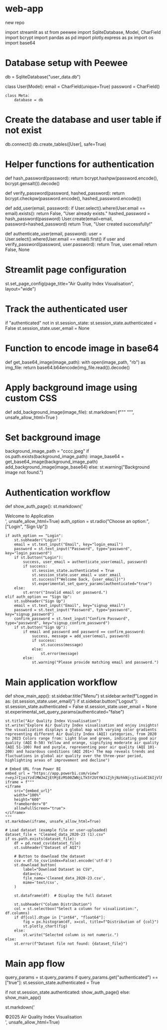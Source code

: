 # web-app
new repo


import streamlit as st
from peewee import SqliteDatabase, Model, CharField
import bcrypt
import pandas as pd
import plotly.express as px
import os
import base64

# Database setup with Peewee
db = SqliteDatabase("user_data.db")

class User(Model):
    email = CharField(unique=True)
    password = CharField()

    class Meta:
        database = db

# Create the database and user table if not exist
db.connect()
db.create_tables([User], safe=True)

# Helper functions for authentication
def hash_password(password):
    return bcrypt.hashpw(password.encode(), bcrypt.gensalt()).decode()

def verify_password(password, hashed_password):
    return bcrypt.checkpw(password.encode(), hashed_password.encode())

def add_user(email, password):
    if User.select().where(User.email == email).exists():
        return False, "User already exists."
    hashed_password = hash_password(password)
    User.create(email=email, password=hashed_password)
    return True, "User created successfully!"

def authenticate_user(email, password):
    user = User.select().where(User.email == email).first()
    if user and verify_password(password, user.password):
        return True, user.email
    return False, None

# Streamlit page configuration
st.set_page_config(page_title="Air Quality Index Visualisation", layout="wide")

# Track the authenticated user
if "authenticated" not in st.session_state:
    st.session_state.authenticated = False
    st.session_state.user_email = None

# Function to encode image in base64
def get_base64_image(image_path):
    with open(image_path, "rb") as img_file:
        return base64.b64encode(img_file.read()).decode()

# Apply background image using custom CSS
def add_background_image(image_file):
    st.markdown(
        f"""
        <style>
        .stApp {{
            background: url(data:image/png;base64,{image_file});
            background-size: cover;
            background-repeat: no-repeat;
            background-attachment: fixed;
            height: 100vh;
            width: 100vw;
            overflow: hidden;
            color: darkbrown;
        }}
        .header {{
            text-align: center;
            font-size: 36px;
            font-weight: bold;
            color: darkbrown;
            margin-top: 20px;
        }}
        .footer {{
            text-align: center;
            color: darkbrown;
            margin-top: 50px;
        }}
        .stTextInput > div > input {{
            font-size: 16px;
            border: 2px solid darkbrown;
            border-radius: 10px;
            padding: 10px;
            background-color: var(--input-background-color);
            color: darkbrown;
        }}
        .stButton > button {{
            background-color: darkbrown;
            color: var(--button-text-color);
            border-radius: 10px;
            padding: 10px;
            font-size: 16px;
            border: none;
        }}
        .stButton > button:hover {{
            background-color: var(--button-hover-color);
        }}
        .stRadio > div > label {{
            font-size: 16px;
            color: darkbrown;
        }}
        .stDataFrame {{
            border: 2px solid darkbrown;
            border-radius: 10px;
        }}
        .stSelectbox > div > div {{
            font-size: 16px;
            border: 2px solid darkbrown;
            border-radius: 10px;
            padding: 10px;
            background-color: var(--input-background-color);
            color: darkbrown;
        }}
        :root {{
            --primary-color: darkbrown; /* Default to dark brown for light mode */
            --secondary-color: #666666; /* Default to dark gray for light mode */
            --button-text-color: #FFFFFF; /* Default to white for dark mode */
            --button-hover-color: #333333; /* Default to dark gray for dark mode */
            --input-background-color: #FFFFFF; /* Default to white for input backgrounds */
        }}
        @media (prefers-color-scheme: dark) {{
            :root {{
                --primary-color: darkbrown; /* Dark brown for dark mode */
                --secondary-color: #AAAAAA; /* Light gray for dark mode */
                --button-text-color: #000000; /* Black for light mode */
                --button-hover-color: #555555; /* Darker gray for dark mode */
                --input-background-color: #333333; /* Dark gray for input backgrounds */
            }}
        }}
        </style>
        """,
        unsafe_allow_html=True
    )

# Set background image
background_image_path = "cccc.jpeg"
if os.path.exists(background_image_path):
    image_base64 = get_base64_image(background_image_path)
    add_background_image(image_base64)
else:
    st.warning("Background image not found.")

# Authentication workflow
def show_auth_page():
    st.markdown('<div class="header">Welcome to Application</div>', unsafe_allow_html=True)
    auth_option = st.radio("Choose an option:", ["Login", "Sign Up"])

    if auth_option == "Login":
        st.subheader("Login")
        email = st.text_input("Email", key="login_email")
        password = st.text_input("Password", type="password", key="login_password")
        if st.button("Login"):
            success, user_email = authenticate_user(email, password)
            if success:
                st.session_state.authenticated = True
                st.session_state.user_email = user_email
                st.success(f"Welcome back, {user_email}!")
                st.experimental_set_query_params(authenticated="true")
        else:
            st.error("Invalid email or password.")
    elif auth_option == "Sign Up":
        st.subheader("Sign Up")
        email = st.text_input("Email", key="signup_email")
        password = st.text_input("Password", type="password", key="signup_password")
        confirm_password = st.text_input("Confirm Password", type="password", key="signup_confirm_password")
        if st.button("Sign Up"):
            if email and password and password == confirm_password:
                success, message = add_user(email, password)
                if success:
                    st.success(message)
                else:
                    st.error(message)
            else:
                st.warning("Please provide matching email and password.")

# Main application workflow
def show_main_app():
    st.sidebar.title("Menu")
    st.sidebar.write(f"Logged in as: {st.session_state.user_email}")
    if st.sidebar.button("Logout"):
        st.session_state.authenticated = False
        st.session_state.user_email = None
        st.experimental_set_query_params(authenticated="false")

    st.title("Air Quality Index Visualisation")
    st.write("Explore Air Quality Index visualisation and enjoy insights! The visualization displays a global map with varying color gradients representing different Air Quality Index (AQI) categories, from 2020 to 2023 Colors range from: Light blue and green, indicating good air quality (AQI 0-50) Yellow and orange, signifying moderate air quality (AQI 51-100) Red and purple, representing poor air quality (AQI 101-200) and hazardous conditions (AQI 201+) The map reveals trends and fluctuations in global air quality over the three-year period, highlighting areas of improvement and decline")

    # Embed URL from Power BI
    embed_url = "https://app.powerbi.com/view?r=eyJrIjoiYzdlMWJmZjEtMjEzMS00ZWNjLTk5Y2UtYWJiZjhjNzhkNjcyIiwidCI6IjVlNDMwMDE5LWZlMmItNDg3Ni04OTk3LTg5MzkxMmE2YjkyYiJ9"
    iframe = f"""
    <iframe 
        src="{embed_url}" 
        width="100%" 
        height="600" 
        frameborder="0" 
        allowFullScreen="true">
    </iframe>
    """
    st.markdown(iframe, unsafe_allow_html=True)

    # Load dataset (example file or user-uploaded)
    dataset_file = "Cleaned_data_2020-23 (1).csv"
    if os.path.exists(dataset_file):
        df = pd.read_csv(dataset_file)
        st.subheader("Dataset of AQI")
        
        # Button to download the dataset
        csv = df.to_csv(index=False).encode('utf-8')
        st.download_button(
            label="Download Dataset as CSV",
            data=csv,
            file_name='Cleaned_data_2020-23.csv',
            mime='text/csv',
        )

        st.dataframe(df)  # Display the full dataset

        st.subheader("Column Distribution")
        col = st.selectbox("Select a column for visualization:", df.columns)
        if df[col].dtype in ["int64", "float64"]:
            fig = px.histogram(df, x=col, title=f"Distribution of {col}")
            st.plotly_chart(fig)
        else:
            st.write("Selected column is not numeric.")
    else:
        st.error(f"Dataset file not found: {dataset_file}")

# Main app flow
query_params = st.query_params
if query_params.get("authenticated") == ["true"]:
    st.session_state.authenticated = True

if not st.session_state.authenticated:
    show_auth_page()
else:
    show_main_app()

st.markdown('<div class="footer">©2025 Air Quality Index Visualisation</div>', unsafe_allow_html=True)
